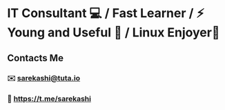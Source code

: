 # IT Consultant 💻 / Fast Learner / ⚡️ Young and Useful 💪 / Linux Enjoyer🐧

## Contacts Me
### ✉️ sarekashi@tuta.io
### 🤙 https://t.me/sarekashi
